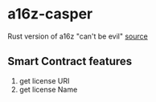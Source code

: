 # a16z-casper
Rust version of a16z "can't be evil" [source](https://github.com/a16z/a16z-contracts/blob/master/contracts/licenses/CantBeEvil.sol)

## Smart Contract features
1. get license URI
2. get license Name
